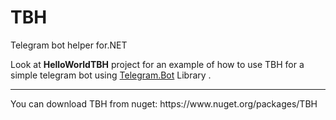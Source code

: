 # <h1>TBH</h1>
Telegram bot helper for.NET

Look at <b>HelloWorldTBH</b> project for an example of how to use TBH for a simple telegram bot using <a href="https://github.com/TelegramBots/Telegram.Bot">Telegram.Bot</a> Library .
<hr />
You can download TBH from nuget: https://www.nuget.org/packages/TBH
